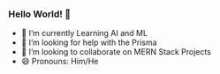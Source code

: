 ### Hello World! 👋

<!--
**neero0x01/neero0x01** is a ✨ _special_ ✨ repository because its `README.md` (this file) appears on your GitHub profile.
-->

- 🔭 I’m currently Learning AI and ML
- 🤔 I’m looking for help with the Prisma
- 👯 I’m looking to collaborate on MERN Stack Projects
- 😄 Pronouns: Him/He


